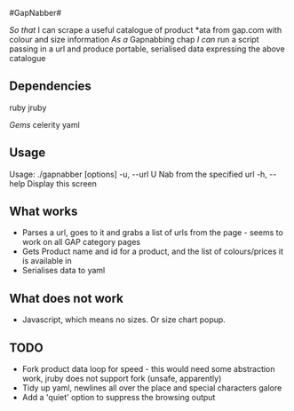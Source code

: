 #GapNabber#


*So that* I can scrape a useful catalogue of product *ata from gap.com with colour and size information
*As a* Gapnabbing chap
*I can* run a script passing in a url and produce portable, serialised data expressing the above catalogue

## Dependencies ##

ruby
jruby

*Gems*
celerity
yaml

## Usage ##
Usage: ./gapnabber [options]
    -u, --url U                      Nab from the specified url
    -h, --help                       Display this screen

## What works ##
* Parses a url, goes to it and grabs a list of urls from the page - seems to work on all GAP category pages
* Gets Product name and id for a product, and the list of colours/prices it is available in
* Serialises data to yaml

## What does not work ##
* Javascript, which means no sizes. Or size chart popup.

## TODO
* Fork product data loop for speed - this would need some abstraction work, jruby does not support fork (unsafe, apparently)
* Tidy up yaml, newlines all over the place and special characters galore
* Add a 'quiet' option to suppress the browsing output
